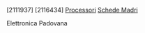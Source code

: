 [2111937]
[2116434]
[Processori](processori.md)
[Schede Madri](schede_madri.md)

Elettronica Padovana
